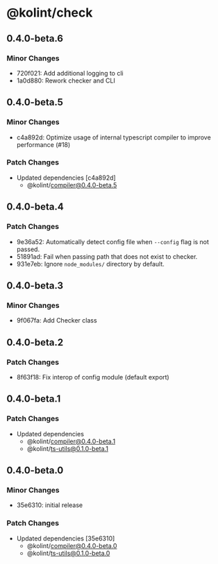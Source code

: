 # @kolint/check

## 0.4.0-beta.6

### Minor Changes

- 720f021: Add additional logging to cli
- 1a0d880: Rework checker and CLI

## 0.4.0-beta.5

### Minor Changes

- c4a892d: Optimize usage of internal typescript compiler to improve performance (#18)

### Patch Changes

- Updated dependencies [c4a892d]
  - @kolint/compiler@0.4.0-beta.5

## 0.4.0-beta.4

### Patch Changes

- 9e36a52: Automatically detect config file when `--config` flag is not passed.
- 51891ad: Fail when passing path that does not exist to checker.
- 931e7eb: Ignore `node_modules/` directory by default.

## 0.4.0-beta.3

### Minor Changes

- 9f067fa: Add Checker class

## 0.4.0-beta.2

### Patch Changes

- 8f63f18: Fix interop of config module (default export)

## 0.4.0-beta.1

### Patch Changes

- Updated dependencies
  - @kolint/compiler@0.4.0-beta.1
  - @kolint/ts-utils@0.1.0-beta.1

## 0.4.0-beta.0

### Minor Changes

- 35e6310: initial release

### Patch Changes

- Updated dependencies [35e6310]
  - @kolint/compiler@0.4.0-beta.0
  - @kolint/ts-utils@0.1.0-beta.0
